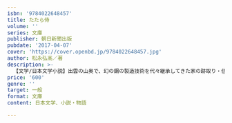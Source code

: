 ```yaml
---
isbn: '9784022648457'
title: たたら侍
volume: ''
series: 文庫
publisher: 朝日新聞出版
pubdate: '2017-04-07'
cover: 'https://cover.openbd.jp/9784022648457.jpg'
author: 松永弘高／著
description: >-
  【文学/日本文学小説】出雲の山奥で、幻の鋼の製造技術を代々継承してきた家の跡取り・伍介。戦国の乱世の中で己の無力を噛みしめた青年は、村を守る力を得るため、侍になるべく一人旅立った……。劇団EXILE・青柳翔主演の映画を完全ノベライズ！
price: '600'
genre: ''
target: 一般
format: 文庫
content: 日本文学、小説・物語

---
```

